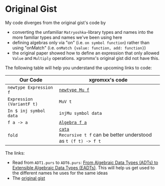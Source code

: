 # Original Gist

My code diverges from the original gist's code by
- converting the unfamiliar `Matryoshka`-library types and names into the more familiar types and names we've been using here
- defining algebras only via "on" (i.e. `on symbol function`) rather than using "onMatch" (i.e. `onMatch {value: function, add: function}`)
- the original paper showed how to define an expression that only allowed `Value` and `Multiply` operations. xgrommx's original gist did not have this.

The following table will help you understand the upcoming links to code:

| Our Code | xgromxx's code |
| - | - |
| `newtype Expression f` | [`newtype Mu f`](https://pursuit.purescript.org/packages/purescript-fixed-points/5.1.0/docs/Data.Functor.Mu#t:Mu)
| `Expression (VariantF t)` | `MuV t`
| `In $ inj symbol data` | `injMu symbol data`
| `f a -> a` | [`Algebra f a`](https://pursuit.purescript.org/packages/purescript-matryoshka/0.3.0/docs/Matryoshka.Algebra#t:Algebra)
| `fold` | [`cata`](https://pursuit.purescript.org/packages/purescript-matryoshka/0.3.0/docs/Matryoshka.Fold#v:cata)<br>`Recursive t f` can be better understood as `t (f t) -> f t`

The links:
- Read from `ADT1.purs` to `ADT6.purs`: [From Algebraic Data Types (ADTs) to Extensible Algebraic Data Types (EADTs)](https://github.com/xgrommx/purescript-from-adt-to-eadt/tree/master/src). This will help us get used to the different names he uses for the same ideas
- The [original gist](https://gist.github.com/xgrommx/35f912544d37420db5f195c9b515ceb3)
